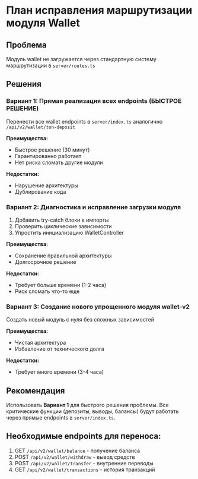 # План исправления маршрутизации модуля Wallet

## Проблема
Модуль wallet не загружается через стандартную систему маршрутизации в `server/routes.ts`

## Решения

### Вариант 1: Прямая реализация всех endpoints (БЫСТРОЕ РЕШЕНИЕ)
Перенести все wallet endpoints в `server/index.ts` аналогично `/api/v2/wallet/ton-deposit`

**Преимущества:**
- Быстрое решение (30 минут)
- Гарантированно работает
- Нет риска сломать другие модули

**Недостатки:**
- Нарушение архитектуры
- Дублирование кода

### Вариант 2: Диагностика и исправление загрузки модуля
1. Добавить try-catch блоки в импорты
2. Проверить циклические зависимости
3. Упростить инициализацию WalletController

**Преимущества:**
- Сохранение правильной архитектуры
- Долгосрочное решение

**Недостатки:**
- Требует больше времени (1-2 часа)
- Риск сломать что-то еще

### Вариант 3: Создание нового упрощенного модуля wallet-v2
Создать новый модуль с нуля без сложных зависимостей

**Преимущества:**
- Чистая архитектура
- Избавление от технического долга

**Недостатки:**
- Требует много времени (3-4 часа)

## Рекомендация
Использовать **Вариант 1** для быстрого решения проблемы. Все критические функции (депозиты, выводы, балансы) будут работать через прямые endpoints в `server/index.ts`.

## Необходимые endpoints для переноса:
1. GET `/api/v2/wallet/balance` - получение баланса
2. POST `/api/v2/wallet/withdraw` - вывод средств
3. POST `/api/v2/wallet/transfer` - внутренние переводы
4. GET `/api/v2/wallet/transactions` - история транзакций